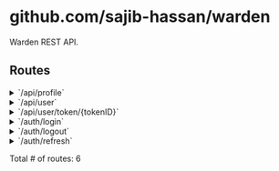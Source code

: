 # github.com/sajib-hassan/warden

Warden REST API.

## Routes

<details>
<summary>`/api/profile`</summary>

- [Recoverer]()
- [RequestID]()
- [RealIP]()
- [Timeout.func1]()
- [Heartbeat.func1]()
- [RequestLogger.func1]()
- [SetContentType.func1]()
- **/api**
	- **/profile**
		- [(*ProfileResource).profileCtx-fm]()
		- **/**
			- _PUT_
				- [(*ProfileResource).update-fm]()
			- _GET_
				- [(*ProfileResource).get-fm]()

</details>
<details>
<summary>`/api/user`</summary>

- [Recoverer]()
- [RequestID]()
- [RealIP]()
- [Timeout.func1]()
- [Heartbeat.func1]()
- [RequestLogger.func1]()
- [SetContentType.func1]()
- **/api**
	- **/user**
		- [(*UserResource).userCtx-fm]()
		- **/**
			- _PUT_
				- [(*UserResource).update-fm]()
			- _DELETE_
				- [(*UserResource).delete-fm]()
			- _GET_
				- [(*UserResource).get-fm]()

</details>
<details>
<summary>`/api/user/token/{tokenID}`</summary>

- [Recoverer]()
- [RequestID]()
- [RealIP]()
- [Timeout.func1]()
- [Heartbeat.func1]()
- [RequestLogger.func1]()
- [SetContentType.func1]()
- **/api**
	- **/user**
		- [(*UserResource).userCtx-fm]()
		- **/token/{tokenID}**
			- **/**
				- _DELETE_
					- [(*UserResource).deleteToken-fm]()
				- _PUT_
					- [(*UserResource).updateToken-fm]()

</details>
<details>
<summary>`/auth/login`</summary>

- [Recoverer]()
- [RequestID]()
- [RealIP]()
- [Timeout.func1]()
- [Heartbeat.func1]()
- [RequestLogger.func1]()
- [SetContentType.func1]()
- **/auth**
	- [SetContentType.func1]()
	- **/login**
		- _POST_
			- [(*Resource).login-fm]()

</details>
<details>
<summary>`/auth/logout`</summary>

- [Recoverer]()
- [RequestID]()
- [RealIP]()
- [Timeout.func1]()
- [Heartbeat.func1]()
- [RequestLogger.func1]()
- [SetContentType.func1]()
- **/auth**
	- [SetContentType.func1]()
	- **/logout**
		- _POST_
			- [Verifier.func1]()
			- [AuthenticateRefreshJWT]()
			- [(*Resource).logout-fm]()

</details>
<details>
<summary>`/auth/refresh`</summary>

- [Recoverer]()
- [RequestID]()
- [RealIP]()
- [Timeout.func1]()
- [Heartbeat.func1]()
- [RequestLogger.func1]()
- [SetContentType.func1]()
- **/auth**
	- [SetContentType.func1]()
	- **/refresh**
		- _POST_
			- [Verifier.func1]()
			- [AuthenticateRefreshJWT]()
			- [(*Resource).refresh-fm]()

</details>

Total # of routes: 6
